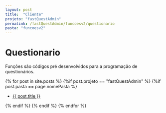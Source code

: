 ```yaml
---
layout: post
title:  "Cliente"
projeto: "fastQuestAdmin"
permalink: /fastQuestAdmin/funcoesv2/questionario
pasta: "funcoesv2"
---
```

# Questionario

Funções são códigos pré desenvolvidos para a programação de questionários.
<div class="row">    
    {% for post in site.posts %}
        {%if post.projeto == "fastQuestAdmin" %}
            {%if post.pasta == page.nomePasta %}  
            <ul  class="4u 6u$(small)">
                <li>
                    <a href="{{ site.baseurl}}{{ post.url}}">{{ post.title }}</a>  
                </li>
            </ul>
            {% endif %}
        {% endif %}
    {% endfor %}    
</div>    
